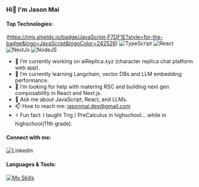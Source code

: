 ### Hi👋 I'm Jason Mai

#### Top Technologies:

(https://img.shields.io/badge/JavaScript-F7DF1E?style=for-the-badge&logo=JavaScript&logoColor=242526)
![TypeScript](https://img.shields.io/badge/TypeScript-007ACC?style=for-the-badge&logo=typescript&logoColor=white)
![React](https://img.shields.io/badge/React-20232A?style=for-the-badge&logo=react&logoColor=61DAFB)
![NextJs](https://img.shields.io/badge/Next.js-000?logo=nextdotjs&logoColor=fff&style=for-the-badge)
![NodeJS](https://img.shields.io/badge/Node.js-43853D?style=for-the-badge&logo=node.js&logoColor=white)


- 🔭 I’m currently working on aiReplica.xyz (character replica chat platform web app).
- 🌱 I’m currently learning Langchain, vector DBs and LLM embedding performance.
- 🤔 I’m looking for help with matering RSC and building next gen composability in React and Next.js.
- 💬 Ask me about JavaScript, React, and LLMs.
- 📫 How to reach me: jasonmai.dev@gmail.com
- ⚡ Fun fact: I taught Trig / PreCalculus in highschool... while in highschool(11th grade).

#### Connect with me:

![Linkedin](https://img.shields.io/badge/LinkedIn-0077B5?style=for-the-badge&logo=linkedin&logoColor=white)


#### Languages & Tools:

[![My Skills](https://skillicons.dev/icons?i=js,ts,react,redux,nextjs,nodejs,express,prisma,materialui,tailwind,bootstrap,mongodb,mysql,aws,vite,styledcomponents,jest,html,css,sass,figma,vscode,git,postman,vercel,netlify,docker)](https://skillicons.dev)
